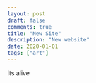 ```yaml
---
layout: post
draft: false
comments: true
title: "New Site"
description: "New website"
date: 2020-01-01
tags: ["art"]
---
```


Its alive